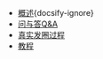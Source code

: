 <!-- * [首页](/#) -->
* [概述](#Overview){docsify-ignore}
* [问与答Q&A](QA/#qa)
* [真实发圈过程](process/#real)
* [教程](teaching/#teaching)
